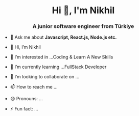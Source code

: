 <h1 align="center">Hi 👋, I'm Nikhil</h1>
<h3 align="center">A junior software engineer from Türkiye</h3>

- 💬 Ask me about **Javascript, React.js, Node.js etc.**



- 👋 Hi, I’m Nikhil
- 👀 I’m interested in ...Coding & Learn A New Skills
- 🌱 I’m currently learning ...FullStack Developer
- 💞️ I’m looking to collaborate on ...
- 📫 How to reach me ...
- 😄 Pronouns: ...
- ⚡ Fun fact: ...

<!---
ProgrammingWithNick/ProgrammingWithNick is a ✨ special ✨ repository because its `README.md` (this file) appears on your GitHub profile.
You can click the Preview link to take a look at your changes.
--->
